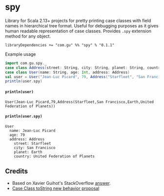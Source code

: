 # spy

Library for Scala 2.13+ projects for pretty printing case classes with 
field names in hierarchical tree format. Useful for debugging purposes as it
gives human readable representation of case classes. Provides `.spy` extension
method for any object.

```
libraryDependencies += "com.gu" %% "spy" % "0.1.1"
```

Example usage

```scala
import com.gu.spy._
case class Address(street: String, city: String, planet: String, country: String)
case class User(name: String, age: Int, address: Address)
val user = User("Jean-Luc Picard", 79, Address("Starfleet", "San Francisco", "Earth", "United Federation of Planets"))
println(user.spy)
```


#### `println(user)`

```
User(Jean-Luc Picard,79,Address(Starfleet,San Francisco,Earth,United Federation of Planets))
```

#### `println(user.spy)`

```
User
  name: Jean-Luc Picard
  age: 79
  address: Address
    street: Starfleet
    city: San Francisco
    planet: Earth
    country: United Federation of Planets
```

## Credits

* Based on Xavier Guihot's StackOverflow [answer](https://stackoverflow.com/a/55032051/5205022). 
* [Case Class toString new behavior proposal](https://contributors.scala-lang.org/t/case-class-tostring-new-behavior-proposal-with-implementation/2056/44?u=mario-galic)


